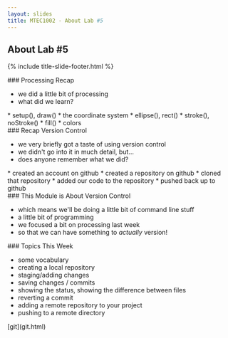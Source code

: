 ```yaml
---
layout: slides
title: MTEC1002 - About Lab #5
---
```


<section markdown="block" class="title-slide">

# About Lab #5

{% include title-slide-footer.html %}
</section>

<section markdown="block">
### Processing Recap 

* we did a little bit of processing
* what did we learn?

<div class='incremental' markdwon='block'>
* setup(), draw()
* the coordinate system
* ellipse(), rect()
* stroke(), noStroke()
* fill()
* colors
</div>
</section>

<section markdown="block">
### Recap Version Control

* we very briefly got a taste of using version control
* we didn't go into it in much detail, but...
* does anyone remember what we did?

<div class='incremental' markdwon='block'>
* created an account on github
* created a repository on github
* cloned that repository
* added our code to the repository
* pushed back up to github
</div>
</section>

<section markdown="block">
### This Module is About Version Control

* which means we'll be doing a little bit of command line stuff
* a little bit of programming
* we focused a bit on processing last week
* so that we can have something to _actually_ version!
</section>

<section markdown="block">
### Topics This Week

* some vocabulary
* creating a local repository
* staging/adding changes
* saving changes / commits
* showing the status, showing the difference between files
* reverting a commit
* adding a remote repository to your project
* pushing to a remote directory
</section>

<section markdown="block">
[git](git.html)
</section>

